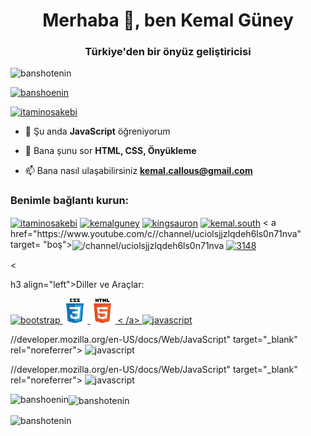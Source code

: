 <h1 align="center">Merhaba 👋, ben Kemal Güney</h1>
<h3 align="center">Türkiye'den bir önyüz geliştiricisi</h3>

<p align="left"> <img src=" https://komarev.com/ghpvc/?username=banshotenin&label=Profile%20views&color=0e75b6&style=flat" alt="banshotenin" /> </p>

<p align="left"> <a href="https:/ /github.com/ryo-ma/github-profile-trophy"><img src="https://github-profile-trophy.vercel.app/?username=banshoenin" alt="banshoenin" /></a > </p>

<p align="left"> <a href="https://twitter.com/itaminosakebi" target="blank"><img src="https://img.shields.io/Twitter/follow/itaminosakebi?logo=twitter&style=for-the-badge" alt="itaminosakebi" /></a> </p>

- 🌱 Şu anda **JavaScript** öğreniyorum

- 💬 Bana şunu sor **HTML, CSS, Önyükleme**

- 📫 Bana nasıl ulaşabilirsiniz **kemal.callous@gmail.com**

<h3 align="left">Benimle bağlantı kurun:</h3>
<p align="left">
<a href="https:// twitter.com/itaminosakebi" target="blank"><img align="center" src="https://raw.githubusercontent.com/rahuldkjain/github-profile-readme-generator/master/src/images/icons/ Social/twitter.svg" alt="itaminosakebi" height="30" width="40" /></a>
<a href="https://linkedin.com/in/kemalguney" target="blank"> <img align="center" src="https://raw.githubusercontent.com/rahuldkjain/github-profile-readme-generator/master/src/images/icons/Social/linked-in-alt.svg" alt= "kemalguney" yükseklik="30" genişlik="40" /></a>
<a href="https://fb.com/kingsauron" target="blank"><img align="center" src="https://raw.githubusercontent.com/rahuldkjain/github-profile-readme-generator /master/src/images/icons/Social/facebook.svg" alt="kingsauron" height="30" width="40" /></a>
<a href="https://instagram.com/kemal .south" target="blank"><img align="center" src="https://raw.githubusercontent.com/rahuldkjain/github-profile-readme-generator/master/src/images/icons/Social/instagram .svg" alt="kemal.south" height="30" width="40" /></a> <
a href="https://www.youtube.com/c//channel/uciolsjjzlqdeh6ls0n71nva" target= "boş"><img align="center" src="https://raw.githubusercontent.com/rahuldkjain/github-profile-readme-generator/master/src/images/icons/Social/youtube.svg" alt="/channel/uciolsjjzlqdeh6ls0n71nva" height="30" width=" 40" /></a>
<a href="https://discord.gg/3148" target="blank"><img align="center" src="https://raw.githubusercontent.com/rahuldkjain/github-profile-readme-generator /master/src/images/icons/Social/discord.svg" alt="3148" height="30" width="40" /></a> </p>
<

h3 align="left">Diller ve Araçlar:</h3>
<p align="left"> <a href="https://getbootstrap.com" target="_blank" rel="noreferrer"> <img src="https://raw.githubusercontent.com/devicons/devicon /master/icons/bootstrap/bootstrap-plain-wordmark.svg" alt="bootstrap" width="40" height="40"/> </a> <a href="https://www.w3schools.com /css/" target="_blank" rel="noreferrer"> <img src="https://raw.githubusercontent.com/devicons/devicon/master/icons/css3/css3-original-wordmark.svg" alt= "css3" width="40" height="40"/> </a> <a href="https://www.w3.org/html/" target="_blank" rel="noreferrer"> <img src="https://raw.githubusercontent.com/devicons/devicon/master/icons/html5/html5-original-wordmark.svg" alt="html5" width="40" height="40"/> < /a> <a href="https://developer.mozilla.org/en-US/docs/Web/JavaScript" target="_blank" rel="noreferrer"> <img src="https://raw. githubusercontent.com/devicons/devicon/master/icons/javascript/javascript-original.svg" alt="javascript" width="40" height="40"/> </a> </p>//developer.mozilla.org/en-US/docs/Web/JavaScript" target="_blank" rel="noreferrer"> <img src="https://raw.githubusercontent.com/devicons/devicon/master/ simgeler/javascript/javascript-original.svg" alt="javascript" width="40" height="40"/> </a> </p>//developer.mozilla.org/en-US/docs/Web/JavaScript" target="_blank" rel="noreferrer"> <img src="https://raw.githubusercontent.com/devicons/devicon/master/ simgeler/javascript/javascript-original.svg" alt="javascript" width="40" height="40"/> </a> </p>

<p><img align="left" src="https://github-readme-stats.vercel.app/api/top-langs?username=banshoenin&show_icons=true&locale=tr&layout=compact" alt="banshoenin" /> </p>

<p> <img align="center" src="https://github-readme-stats.vercel.app/api?username=banshotenin&show_icons=true&locale=en" alt="banshotenin" /> </p>

<p><img align="center" src="https://github-readme-streak-stats.herokuapp.com/?user=banshotenin&" alt="banshotenin" /></p>
